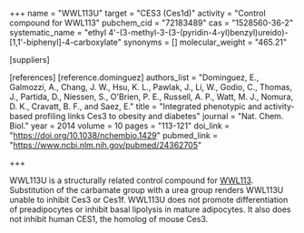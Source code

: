 +++
name = "WWL113U"
target = "CES3 (Ces1d)"
activity = "Control compound for WWL113"
pubchem_cid = "72183489"
cas = "1528560-36-2"
systematic_name = "ethyl 4'-(3-methyl-3-(3-(pyridin-4-yl)benzyl)ureido)-[1,1'-biphenyl]-4-carboxylate"
synonyms = []
molecular_weight = "465.21"

[suppliers]

[references]
    [reference.dominguez]
        authors_list = "Dominguez, E., Galmozzi, A., Chang, J. W., Hsu, K. L., Pawlak, J., Li, W., Godio, C., Thomas, J., Partida, D., Niessen, S., O'Brien, P. E., Russell, A. P., Watt, M. J., Nomura, D. K., Cravatt, B. F., and Saez, E."
        title = "Integrated phenotypic and activity-based profiling links Ces3 to obesity and diabetes"
        journal = "Nat. Chem. Biol."
        year = 2014
        volume = 10
        pages = "113-121"
        doi_link = "https://doi.org/10.1038/nchembio.1429"
        pubmed_link = "https://www.ncbi.nlm.nih.gov/pubmed/24362705"

+++

WWL113U is a structurally related control compound for <a href="#wwl113" class="js-scroll-trigger">WWL113</a>. Substitution of the carbamate group with a urea group renders WWL113U unable to inhibit Ces3 or Ces1f. WWL113U does not promote differentiation of preadipocytes or inhibit basal lipolysis in mature adipocytes. It also does not inhibit human CES1, the homolog of mouse Ces3.